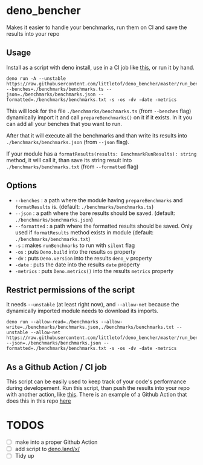 # deno_bencher

Makes it easier to handle your benchmarks, run them on CI and save the results into your repo

## Usage

Install as a script with deno install, use in a CI job like [this](./.github/workflows/benchmarks.yml), or run it by hand.

```batch
deno run -A --unstable https://raw.githubusercontent.com/littletof/deno_bencher/master/run_benchmarks.ts --benches=./benchmarks/benchmarks.ts --json=./benchmarks/benchmarks.json --formatted=./benchmarks/benchmarks.txt -s -os -dv -date -metrics
```

This will look for the file `./benchmarks/benchmarks.ts` (from `--benches` flag) dynamically import it and call `prepareBenchmarks()` on it if it exists. In it you can add all your benches that you want to run.

After that it will execute all the benchmarks and than write its results into `./benchmarks/benchmarks.json` (from `--json` flag).

If your module has a `formatResults(results: BenchmarkRunResults): string` method, it will call it, than save its string result into `./benchmarks/benchmarks.txt` (from `--formatted` flag)

## Options

- `--benches` : a path where the module having `prepareBenchmarks` and `formatResults` is. (default: `./benchmarks/benchmarks.ts`)
- `--json` : a path where the bare results should be saved. (default: `./benchmarks/benchmarks.json`)
- `--formatted` : a path where the formatted results should be saved. Only used if `formatResults` method exists in module (default: `./benchmarks/benchmarks.txt`)
- `-s` : makes `runBenchmarks` to run with `silent` flag
- `-os` : puts `Deno.build` into the results `os` property
- `-dv` : puts `Deno.version` into the results `deno_v` property
- `-date` : puts the date into the results `date` property
- `-metrics` : puts `Deno.metrics()` into the results `metrics` property


## Restrict permissions of the script

It needs `--unstable` (at least right now), and `--allow-net` because the dynamically imported module needs to download its imports.

```batch
deno run --allow-read=./benchmarks --allow-write=./benchmarks/benchmarks.json,./benchmarks/benchmarks.txt --unstable --allow-net https://raw.githubusercontent.com/littletof/deno_bencher/master/run_benchmarks.ts --json=./benchmarks/benchmarks.json --formatted=./benchmarks/benchmarks.txt -s -os -dv -date -metrics
```

## As a Github Action / CI job

This script can be easily used to keep track of your code's performance during developement. Run this script, than push the results into your repo with another action, like [this](https://github.com/marketplace/actions/add-commit). There is an example of a Github Action that does this in this repo [here](./.github/workflows/benchmarks.yml)

# TODOS

- [ ] make into a proper Github Action
- [ ] add script to [deno.land/x/](https://deno.land/x)
- [ ] Tidy up